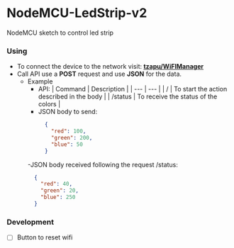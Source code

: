 # NodeMCU-LedStrip-v2
NodeMCU sketch to control led strip

### Using

- To connect the device to the network visit: __[tzapu/WiFIManager](https://github.com/tzapu/WiFiManager)__
- Call API use a __POST__ request and use __JSON__ for the data.
  - Example
    - API:
        | Command | Description |
        | --- | --- |
        | / | To start the action described in the body |
        | /status | To receive the status of the colors |
    - JSON body to send:
       ```json
         {
           "red": 100,
           "green": 200,
           "blue": 50
         }
       ```
    -JSON body received following the request /status:
       ```json
         {
           "red": 40,
           "green": 20,
           "blue": 250
         }
       ```

### Development
- [ ] Button to reset wifi


